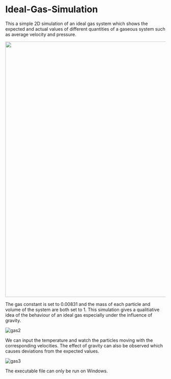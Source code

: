 # Ideal-Gas-Simulation

This a simple 2D simulation of an ideal gas system which shows the expected and actual values of different quantities of a gaseous system such as average velocity and pressure. 

<img src="https://user-images.githubusercontent.com/96186288/196239194-82be3cfd-b739-4567-8bcf-a7ba9f0b5bd6.png" width="800">

The gas constant is set to 0.00831 and the mass of each particle and volume of the system are both set to 1. This simulation gives a qualitiative idea of the behaviour of an ideal gas especially under the influence of gravity.

![gas2](https://user-images.githubusercontent.com/96186288/196235837-1dc10b3c-da9f-4a56-8b3e-3de3f6861a2e.png)

We can input the temperature and watch the particles moving with the corresponding velocities. The effect of gravity can also be observed which causes deviations from the expected values.

![gas3](https://user-images.githubusercontent.com/96186288/196235850-936cffe2-8615-4bdd-b904-9d676b810ff0.png)

The executable file can only be run on Windows.

